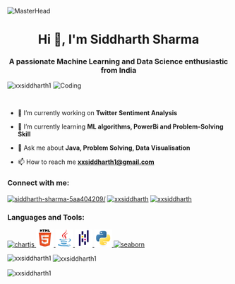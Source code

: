 ![MasterHead](https://res.cloudinary.com/rangle/image/upload/v1664297033/rangle.io/blogs/machine-learning-in-your-business/actual%20feature-photo.png)
<h1 align="center">Hi 👋, I'm Siddharth Sharma</h1>
<h3 align="center">A passionate Machine Learning and Data Science enthusiastic from India</h3>
<img align="right" alt="Coding" width="400" src="https://cdn.dribbble.com/users/1162077/screenshots/3848914/programmer.gif">
<p align="left"> <img src="https://komarev.com/ghpvc/?username=xxsiddharth1&label=Profile%20views&color=0e75b6&style=flat" alt="xxsiddharth1" /> </p>

<p align="left"> <a href="https://twitter.com/" target="blank"><img src="https://img.shields.io/twitter/follow/?logo=twitter&style=for-the-badge" alt="" /></a> </p>

- 🔭 I’m currently working on **Twitter Sentiment Analysis**

- 🌱 I’m currently learning **ML algorithms, PowerBi and Problem-Solving Skill**

- 💬 Ask me about **Java, Problem Solving, Data Visualisation**

- 📫 How to reach me **xxsiddharth1@gmail.com**

<h3 align="left">Connect with me:</h3>
<p align="left">
<a href="https://linkedin.com/in/siddharth-sharma-5aa404209/" target="blank"><img align="center" src="https://raw.githubusercontent.com/rahuldkjain/github-profile-readme-generator/master/src/images/icons/Social/linked-in-alt.svg" alt="siddharth-sharma-5aa404209/" height="30" width="40" /></a>
<a href="https://instagram.com/xxsiddharth" target="blank"><img align="center" src="https://raw.githubusercontent.com/rahuldkjain/github-profile-readme-generator/master/src/images/icons/Social/instagram.svg" alt="xxsiddharth" height="30" width="40" /></a>
<a href="https://www.leetcode.com/xxsiddharth" target="blank"><img align="center" src="https://raw.githubusercontent.com/rahuldkjain/github-profile-readme-generator/master/src/images/icons/Social/leet-code.svg" alt="xxsiddharth" height="30" width="40" /></a>
</p>

<h3 align="left">Languages and Tools:</h3>
<p align="left"> <a href="https://www.chartjs.org" target="_blank" rel="noreferrer"> <img src="https://www.chartjs.org/media/logo-title.svg" alt="chartjs" width="40" height="40"/> </a> <a href="https://www.w3.org/html/" target="_blank" rel="noreferrer"> <img src="https://raw.githubusercontent.com/devicons/devicon/master/icons/html5/html5-original-wordmark.svg" alt="html5" width="40" height="40"/> </a> <a href="https://www.java.com" target="_blank" rel="noreferrer"> <img src="https://raw.githubusercontent.com/devicons/devicon/master/icons/java/java-original.svg" alt="java" width="40" height="40"/> </a> <a href="https://pandas.pydata.org/" target="_blank" rel="noreferrer"> <img src="https://raw.githubusercontent.com/devicons/devicon/2ae2a900d2f041da66e950e4d48052658d850630/icons/pandas/pandas-original.svg" alt="pandas" width="40" height="40"/> </a> <a href="https://www.python.org" target="_blank" rel="noreferrer"> <img src="https://raw.githubusercontent.com/devicons/devicon/master/icons/python/python-original.svg" alt="python" width="40" height="40"/> </a> <a href="https://seaborn.pydata.org/" target="_blank" rel="noreferrer"> <img src="https://seaborn.pydata.org/_images/logo-mark-lightbg.svg" alt="seaborn" width="40" height="40"/> </a> </p>

<p><img align="left" src="https://github-readme-stats.vercel.app/api/top-langs?username=xxsiddharth1&show_icons=true&locale=en&layout=compact" alt="xxsiddharth1" /></p>

<p>&nbsp;<img align="center" src="https://github-readme-stats.vercel.app/api?username=xxsiddharth1&show_icons=true&locale=en" alt="xxsiddharth1" /></p>

<p><img align="center" src="https://github-readme-streak-stats.herokuapp.com/?user=xxsiddharth1&" alt="xxsiddharth1" /></p>
